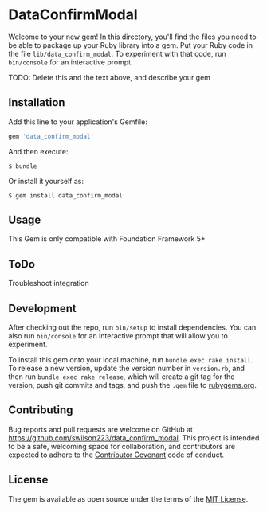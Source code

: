 # DataConfirmModal

Welcome to your new gem! In this directory, you'll find the files you need to be able to package up your Ruby library into a gem. Put your Ruby code in the file `lib/data_confirm_modal`. To experiment with that code, run `bin/console` for an interactive prompt.

TODO: Delete this and the text above, and describe your gem

## Installation

Add this line to your application's Gemfile:

```ruby
gem 'data_confirm_modal'
```

And then execute:

    $ bundle

Or install it yourself as:

    $ gem install data_confirm_modal

## Usage
This Gem is only compatible with Foundation Framework 5+

## ToDo
Troubleshoot integration

## Development

After checking out the repo, run `bin/setup` to install dependencies. You can also run `bin/console` for an interactive prompt that will allow you to experiment.

To install this gem onto your local machine, run `bundle exec rake install`. To release a new version, update the version number in `version.rb`, and then run `bundle exec rake release`, which will create a git tag for the version, push git commits and tags, and push the `.gem` file to [rubygems.org](https://rubygems.org).

## Contributing

Bug reports and pull requests are welcome on GitHub at https://github.com/swilson223/data_confirm_modal. This project is intended to be a safe, welcoming space for collaboration, and contributors are expected to adhere to the [Contributor Covenant](http://contributor-covenant.org) code of conduct.


## License

The gem is available as open source under the terms of the [MIT License](http://opensource.org/licenses/MIT).
